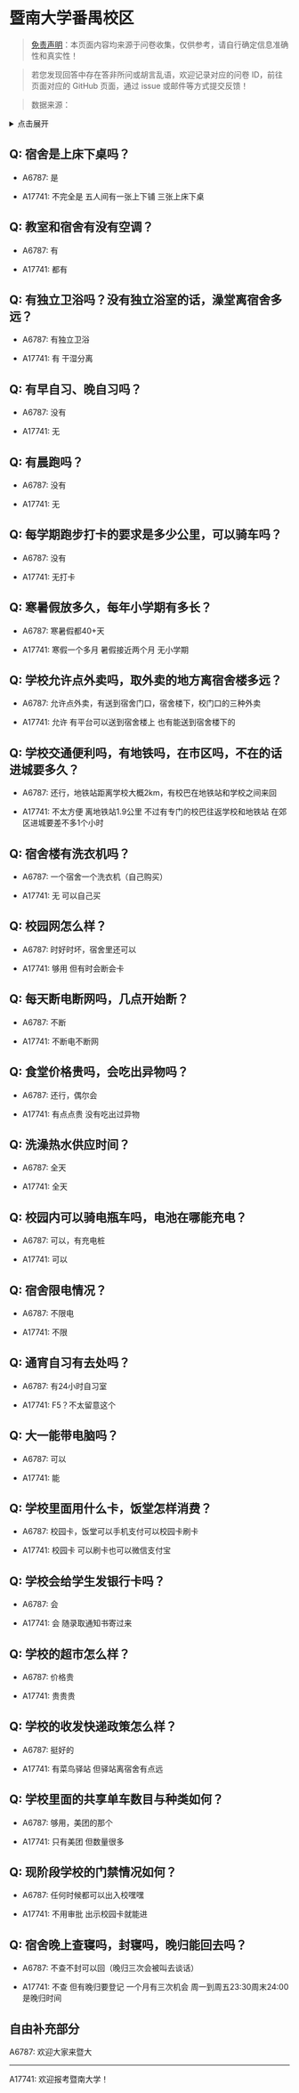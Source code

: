 # 暨南大学番禺校区

> [免责声明](https://colleges.chat/#_3)：本页面内容均来源于问卷收集，仅供参考，请自行确定信息准确性和真实性！

> 若您发现回答中存在答非所问或胡言乱语，欢迎记录对应的问卷 ID，前往页面对应的 GitHub 页面，通过 issue 或邮件等方式提交反馈！

> 数据来源：

<details><summary>点击展开</summary>
<ul>
<li>A6787: 匿名 (2022 年 06 月)</li>
<li>A17741: 匿名 (2023 年 06 月)</li>
</ul>
</details>

## Q: 宿舍是上床下桌吗？

- A6787: 是

- A17741: 不完全是 五人间有一张上下铺 三张上床下桌

## Q: 教室和宿舍有没有空调？

- A6787: 有

- A17741: 都有

## Q: 有独立卫浴吗？没有独立浴室的话，澡堂离宿舍多远？

- A6787: 有独立卫浴

- A17741: 有 干湿分离

## Q: 有早自习、晚自习吗？

- A6787: 没有

- A17741: 无

## Q: 有晨跑吗？

- A6787: 没有

- A17741: 无

## Q: 每学期跑步打卡的要求是多少公里，可以骑车吗？

- A6787: 没有

- A17741: 无打卡

## Q: 寒暑假放多久，每年小学期有多长？

- A6787: 寒暑假都40+天

- A17741: 寒假一个多月 暑假接近两个月 无小学期

## Q: 学校允许点外卖吗，取外卖的地方离宿舍楼多远？

- A6787: 允许点外卖，有送到宿舍门口，宿舍楼下，校门口的三种外卖

- A17741: 允许 有平台可以送到宿舍楼上 也有能送到宿舍楼下的

## Q: 学校交通便利吗，有地铁吗，在市区吗，不在的话进城要多久？

- A6787: 还行，地铁站距离学校大概2km，有校巴在地铁站和学校之间来回

- A17741: 不太方便 离地铁站1.9公里 不过有专门的校巴往返学校和地铁站 在郊区进城要差不多1个小时

## Q: 宿舍楼有洗衣机吗？

- A6787: 一个宿舍一个洗衣机（自己购买）

- A17741: 无 可以自己买

## Q: 校园网怎么样？

- A6787: 时好时坏，宿舍里还可以

- A17741: 够用 但有时会断会卡

## Q: 每天断电断网吗，几点开始断？

- A6787: 不断

- A17741: 不断电不断网

## Q: 食堂价格贵吗，会吃出异物吗？

- A6787: 还行，偶尔会

- A17741: 有点点贵 没有吃出过异物

## Q: 洗澡热水供应时间？

- A6787: 全天

- A17741: 全天

## Q: 校园内可以骑电瓶车吗，电池在哪能充电？

- A6787: 可以，有充电桩

- A17741: 可以

## Q: 宿舍限电情况？

- A6787: 不限电

- A17741: 不限

## Q: 通宵自习有去处吗？

- A6787: 有24小时自习室

- A17741: F5？不太留意这个

## Q: 大一能带电脑吗？

- A6787: 可以

- A17741: 能

## Q: 学校里面用什么卡，饭堂怎样消费？

- A6787: 校园卡，饭堂可以手机支付可以校园卡刷卡

- A17741: 校园卡 可以刷卡也可以微信支付宝

## Q: 学校会给学生发银行卡吗？

- A6787: 会

- A17741: 会 随录取通知书寄过来

## Q: 学校的超市怎么样？

- A6787: 价格贵

- A17741: 贵贵贵

## Q: 学校的收发快递政策怎么样？

- A6787: 挺好的

- A17741: 有菜鸟驿站 但驿站离宿舍有点远

## Q: 学校里面的共享单车数目与种类如何？

- A6787: 够用，美团的那个

- A17741: 只有美团 但数量很多

## Q: 现阶段学校的门禁情况如何？

- A6787: 任何时候都可以出入校嘿嘿

- A17741: 不用审批 出示校园卡就能进

## Q: 宿舍晚上查寝吗，封寝吗，晚归能回去吗？

- A6787: 不查不封可以回（晚归三次会被叫去谈话）

- A17741: 不查 但有晚归要登记 一个月有三次机会 周一到周五23:30周末24:00是晚归时间

## 自由补充部分

A6787: 欢迎大家来暨大

***

A17741: 欢迎报考暨南大学！